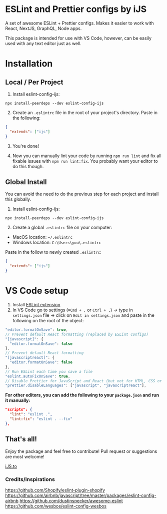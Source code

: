 # ESLint and Prettier configs by iJS

A set of awesome ESLint + Prettier configs.
Makes it easier to work with React, NextJS, GraphQL, Node apps.

This package is intended for use with VS Code, however, can be easily used with any text editor just as well.

# Installation

## Local / Per Project

1. Install eslint-config-ijs:

```
npx install-peerdeps --dev eslint-config-ijs
```

2. Create an `.eslintrc` file in the root of your project's directory. Paste in the following:

```json
{
  "extends": ["ijs"]
}
```

3. You're done!

4. Now you can manually lint your code by running `npm run lint` and fix all fixable issues with `npm run lint:fix`. You probably want your editor to do this though.

## Global Install

You can avoid the need to do the previous step for each project and install this globally.

1. Install eslint-config-ijs:

```
npx install-peerdeps --dev eslint-config-ijs
```

2. Create a global `.eslintrc` file on your computer:

- MacOS location: `~/.eslintrc`
- Windows location: `C:\Users\you\.eslintrc`

Paste in the follow to newly created `.eslintrc`:

```json
{
  "extends": ["ijs"]
}
```

# VS Code setup

1. Install [ESLint extension](https://marketplace.visualstudio.com/items?itemName=dbaeumer.vscode-eslint)
2. In VS Code go to settings (`⌘Cmd + ,` or `Ctrl + ,`) → type in `settings.json` file → click on `Edit in settings.json` and paste in the following on the root of the object:

```js
"editor.formatOnSave": true,
// Prevent default React formatting (replaced by ESLint configs)
"[javascript]": {
  "editor.formatOnSave": false
},
// Prevent default React formatting
"[javascriptreact]": {
  "editor.formatOnSave": false
},
// Run ESLint each time you save a file
"eslint.autoFixOnSave": true,
// Disable Prettier for JavaScript and React (but not for HTML, CSS or others in future)
"prettier.disableLanguages": ["javascript", "javascriptreact"],
```

**For other editors, you can add the following to your `package.json` and run it manually:**

```json
"scripts": {
  "lint": "eslint .",
  "lint:fix": "eslint . --fix"
},
```

## That's all!

Enjoy the package and feel free to contribute! Pull request or suggestions are most welcome!

[iJS.to](https://ijs.to)

### Credits/Inspirations

https://github.com/Shopify/eslint-plugin-shopify
https://github.com/airbnb/javascript/tree/master/packages/eslint-config-airbnb
https://github.com/dustinspecker/awesome-eslint
https://github.com/wesbos/eslint-config-wesbos
